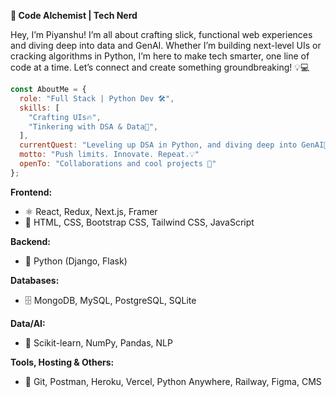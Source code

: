 **👾 Code Alchemist | Tech Nerd**

Hey, I’m Piyanshu! I’m all about crafting slick, functional web experiences and diving deep into data and GenAI. Whether I’m building next-level UIs or cracking algorithms in Python, I’m here to make tech smarter, one line of code at a time. Let’s connect and create something groundbreaking! 💡💻

```js
const AboutMe = {
  role: "Full Stack | Python Dev 🛠️",
  skills: [
    "Crafting UIs🔥",
    "Tinkering with DSA & Data🧩",
  ],
  currentQuest: "Leveling up DSA in Python, and diving deep into GenAI🚀",
  motto: "Push limits. Innovate. Repeat.💡"
  openTo: "Collaborations and cool projects 🤝"
};
```

**Frontend:**
- ⚛️ React, Redux, Next.js, Framer
- 🎨 HTML, CSS, Bootstrap CSS, Tailwind CSS, JavaScript

**Backend:**
- 🐍 Python (Django, Flask)

**Databases:**
- 🗄️ MongoDB, MySQL, PostgreSQL, SQLite

**Data/AI:**
- 🤖 Scikit-learn, NumPy, Pandas, NLP

**Tools, Hosting & Others:**
- 🔧 Git, Postman, Heroku, Vercel, Python Anywhere, Railway, Figma, CMS




